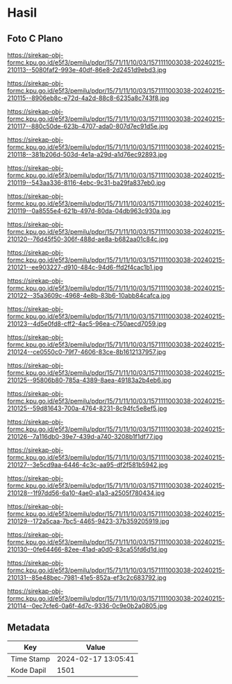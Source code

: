 # Hasil

## Foto C Plano

https://sirekap-obj-formc.kpu.go.id/e5f3/pemilu/pdpr/15/71/11/10/03/1571111003038-20240215-210113--5080faf2-993e-40df-86e8-2d2451d9ebd3.jpg

https://sirekap-obj-formc.kpu.go.id/e5f3/pemilu/pdpr/15/71/11/10/03/1571111003038-20240215-210115--8906eb8c-e72d-4a2d-88c8-6235a8c743f8.jpg

https://sirekap-obj-formc.kpu.go.id/e5f3/pemilu/pdpr/15/71/11/10/03/1571111003038-20240215-210117--880c50de-623b-4707-ada0-807d7ec91d5e.jpg

https://sirekap-obj-formc.kpu.go.id/e5f3/pemilu/pdpr/15/71/11/10/03/1571111003038-20240215-210118--381b206d-503d-4e1a-a29d-a1d76ec92893.jpg

https://sirekap-obj-formc.kpu.go.id/e5f3/pemilu/pdpr/15/71/11/10/03/1571111003038-20240215-210119--543aa336-8116-4ebc-9c31-ba29fa837eb0.jpg

https://sirekap-obj-formc.kpu.go.id/e5f3/pemilu/pdpr/15/71/11/10/03/1571111003038-20240215-210119--0a8555e4-621b-497d-80da-04db963c930a.jpg

https://sirekap-obj-formc.kpu.go.id/e5f3/pemilu/pdpr/15/71/11/10/03/1571111003038-20240215-210120--76d45f50-306f-488d-ae8a-b682aa01c84c.jpg

https://sirekap-obj-formc.kpu.go.id/e5f3/pemilu/pdpr/15/71/11/10/03/1571111003038-20240215-210121--ee903227-d910-484c-94d6-ffd2f4cac1b1.jpg

https://sirekap-obj-formc.kpu.go.id/e5f3/pemilu/pdpr/15/71/11/10/03/1571111003038-20240215-210122--35a3609c-4968-4e8b-83b6-10abb84cafca.jpg

https://sirekap-obj-formc.kpu.go.id/e5f3/pemilu/pdpr/15/71/11/10/03/1571111003038-20240215-210123--4d5e0fd8-cff2-4ac5-96ea-c750aecd7059.jpg

https://sirekap-obj-formc.kpu.go.id/e5f3/pemilu/pdpr/15/71/11/10/03/1571111003038-20240215-210124--ce0550c0-79f7-4606-83ce-8b1612137957.jpg

https://sirekap-obj-formc.kpu.go.id/e5f3/pemilu/pdpr/15/71/11/10/03/1571111003038-20240215-210125--95806b80-785a-4389-8aea-49183a2b4eb6.jpg

https://sirekap-obj-formc.kpu.go.id/e5f3/pemilu/pdpr/15/71/11/10/03/1571111003038-20240215-210125--59d81643-700a-4764-8231-8c94fc5e8ef5.jpg

https://sirekap-obj-formc.kpu.go.id/e5f3/pemilu/pdpr/15/71/11/10/03/1571111003038-20240215-210126--7a116db0-39e7-439d-a740-3208b1f1df77.jpg

https://sirekap-obj-formc.kpu.go.id/e5f3/pemilu/pdpr/15/71/11/10/03/1571111003038-20240215-210127--3e5cd9aa-6446-4c3c-aa95-df2f581b5942.jpg

https://sirekap-obj-formc.kpu.go.id/e5f3/pemilu/pdpr/15/71/11/10/03/1571111003038-20240215-210128--1f97dd56-6a10-4ae0-a1a3-a2505f780434.jpg

https://sirekap-obj-formc.kpu.go.id/e5f3/pemilu/pdpr/15/71/11/10/03/1571111003038-20240215-210129--172a5caa-7bc5-4465-9423-37b359205919.jpg

https://sirekap-obj-formc.kpu.go.id/e5f3/pemilu/pdpr/15/71/11/10/03/1571111003038-20240215-210130--0fe64466-82ee-41ad-a0d0-83ca55fd6d1d.jpg

https://sirekap-obj-formc.kpu.go.id/e5f3/pemilu/pdpr/15/71/11/10/03/1571111003038-20240215-210131--85e48bec-7981-41e5-852a-ef3c2c683792.jpg

https://sirekap-obj-formc.kpu.go.id/e5f3/pemilu/pdpr/15/71/11/10/03/1571111003038-20240215-210114--0ec7cfe6-0a6f-4d7c-9336-0c9e0b2a0805.jpg


## Metadata

| Key        | Value               |
| ---------- | ------------------- |
| Time Stamp | 2024-02-17 13:05:41 |
| Kode Dapil | 1501                |



